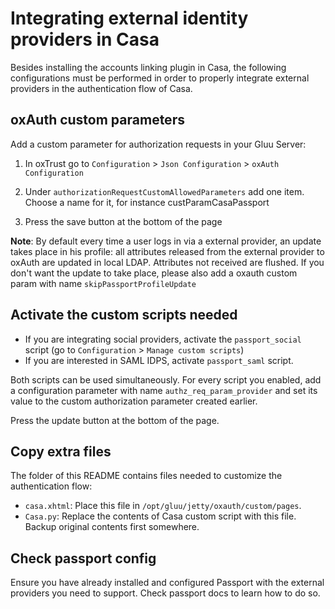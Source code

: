 # Integrating external identity providers in Casa

Besides installing the accounts linking plugin in Casa, the following configurations must be performed in order to properly integrate external providers in the authentication flow of Casa.

## oxAuth custom parameters

Add a custom parameter for authorization requests in your Gluu Server: 

1. In oxTrust go to `Configuration` > `Json Configuration` > `oxAuth Configuration`

1. Under `authorizationRequestCustomAllowedParameters` add one item. Choose a name for it, for instance custParamCasaPassport

1. Press the save button at the bottom of the page

**Note**: By default every time a user logs in via a external provider, an update takes place in his profile: all attributes
released from the external provider to oxAuth are updated in local LDAP. Attributes not received are flushed. If you don't
want the update to take place, please also add a oxauth custom param with name `skipPassportProfileUpdate`

## Activate the custom scripts needed

- If you are integrating social providers, activate the `passport_social` script (go to `Configuration` > `Manage custom scripts`)
- If you are interested in SAML IDPS, activate `passport_saml` script.

Both scripts can be used simultaneously. For every script you enabled, add a configuration parameter with name `authz_req_param_provider` and set its value to the custom authorization parameter created earlier.

Press the update button at the bottom of the page.

## Copy extra files

The folder of this README contains files needed to customize the authentication flow:

- `casa.xhtml`: Place this file in `/opt/gluu/jetty/oxauth/custom/pages`.
- `Casa.py`: Replace the contents of Casa custom script with this file. Backup original contents first somewhere.

## Check passport config

Ensure you have already installed and configured Passport with the external providers you need to support. Check passport docs to learn how to do so.

